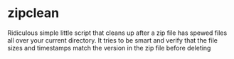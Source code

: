 zipclean
========

Ridiculous simple little script that cleans up after a zip file has spewed files all over your current directory.
It tries to be smart and verify that the file sizes and timestamps match the version in the zip file before
deleting
